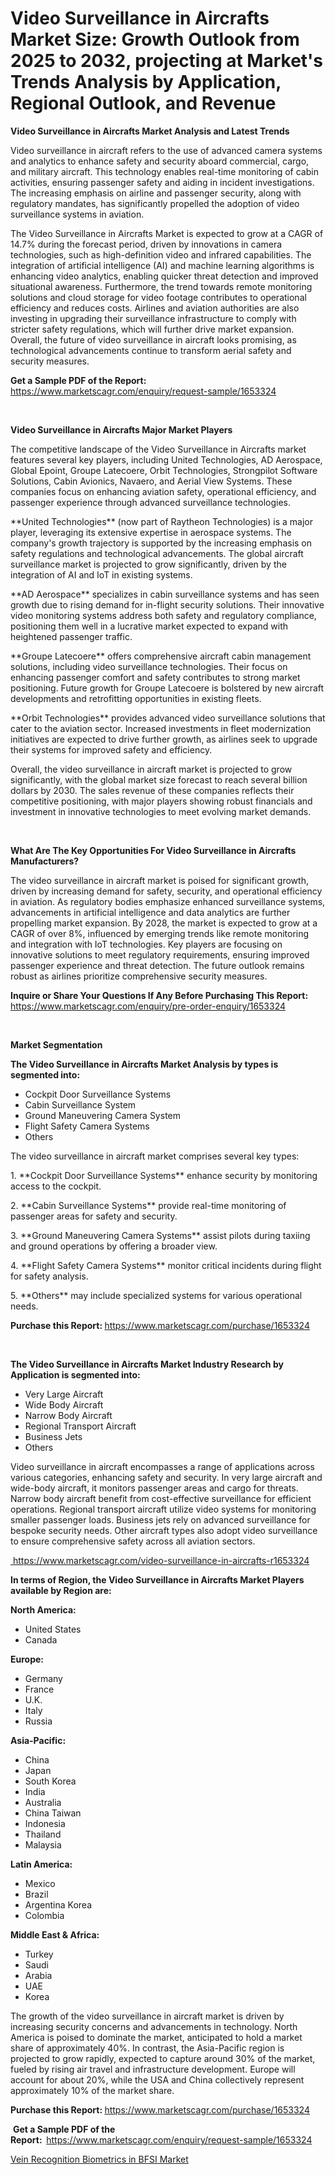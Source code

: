 <p><h1>Video Surveillance in Aircrafts Market Size: Growth Outlook from 2025 to 2032, projecting at Market's Trends Analysis by Application, Regional Outlook, and Revenue</h1></p><p><strong>Video Surveillance in Aircrafts Market Analysis and Latest Trends</strong></p>
<p><p>Video surveillance in aircraft refers to the use of advanced camera systems and analytics to enhance safety and security aboard commercial, cargo, and military aircraft. This technology enables real-time monitoring of cabin activities, ensuring passenger safety and aiding in incident investigations. The increasing emphasis on airline and passenger security, along with regulatory mandates, has significantly propelled the adoption of video surveillance systems in aviation.</p><p>The Video Surveillance in Aircrafts Market is expected to grow at a CAGR of 14.7% during the forecast period, driven by innovations in camera technologies, such as high-definition video and infrared capabilities. The integration of artificial intelligence (AI) and machine learning algorithms is enhancing video analytics, enabling quicker threat detection and improved situational awareness. Furthermore, the trend towards remote monitoring solutions and cloud storage for video footage contributes to operational efficiency and reduces costs. Airlines and aviation authorities are also investing in upgrading their surveillance infrastructure to comply with stricter safety regulations, which will further drive market expansion. Overall, the future of video surveillance in aircraft looks promising, as technological advancements continue to transform aerial safety and security measures.</p></p>
<p><strong>Get a Sample PDF of the Report:&nbsp;</strong> <a href="https://www.marketscagr.com/enquiry/request-sample/1653324?utm_campaign=1126&utm_medium=2&utm_source=Github&utm_content=ia&utm_term=08032025&utm_id=video-surveillance-in-aircrafts">https://www.marketscagr.com/enquiry/request-sample/1653324</a></p>
<p>&nbsp;</p>
<p><strong>Video Surveillance in Aircrafts Major Market Players</strong></p>
<p><p>The competitive landscape of the Video Surveillance in Aircrafts market features several key players, including United Technologies, AD Aerospace, Global Epoint, Groupe Latecoere, Orbit Technologies, Strongpilot Software Solutions, Cabin Avionics, Navaero, and Aerial View Systems. These companies focus on enhancing aviation safety, operational efficiency, and passenger experience through advanced surveillance technologies.</p><p>**United Technologies** (now part of Raytheon Technologies) is a major player, leveraging its extensive expertise in aerospace systems. The company's growth trajectory is supported by the increasing emphasis on safety regulations and technological advancements. The global aircraft surveillance market is projected to grow significantly, driven by the integration of AI and IoT in existing systems.</p><p>**AD Aerospace** specializes in cabin surveillance systems and has seen growth due to rising demand for in-flight security solutions. Their innovative video monitoring systems address both safety and regulatory compliance, positioning them well in a lucrative market expected to expand with heightened passenger traffic.</p><p>**Groupe Latecoere** offers comprehensive aircraft cabin management solutions, including video surveillance technologies. Their focus on enhancing passenger comfort and safety contributes to strong market positioning. Future growth for Groupe Latecoere is bolstered by new aircraft developments and retrofitting opportunities in existing fleets.</p><p>**Orbit Technologies** provides advanced video surveillance solutions that cater to the aviation sector. Increased investments in fleet modernization initiatives are expected to drive further growth, as airlines seek to upgrade their systems for improved safety and efficiency.</p><p>Overall, the video surveillance in aircraft market is projected to grow significantly, with the global market size forecast to reach several billion dollars by 2030. The sales revenue of these companies reflects their competitive positioning, with major players showing robust financials and investment in innovative technologies to meet evolving market demands.</p></p>
<p>&nbsp;</p>
<p><strong>What Are The Key Opportunities For Video Surveillance in Aircrafts Manufacturers?</strong></p>
<p><p>The video surveillance in aircraft market is poised for significant growth, driven by increasing demand for safety, security, and operational efficiency in aviation. As regulatory bodies emphasize enhanced surveillance systems, advancements in artificial intelligence and data analytics are further propelling market expansion. By 2028, the market is expected to grow at a CAGR of over 8%, influenced by emerging trends like remote monitoring and integration with IoT technologies. Key players are focusing on innovative solutions to meet regulatory requirements, ensuring improved passenger experience and threat detection. The future outlook remains robust as airlines prioritize comprehensive security measures.</p></p>
<p><strong>Inquire or Share Your Questions If Any Before Purchasing This Report:</strong> <a href="https://www.marketscagr.com/enquiry/pre-order-enquiry/1653324?utm_campaign=1126&utm_medium=2&utm_source=Github&utm_content=ia&utm_term=08032025&utm_id=video-surveillance-in-aircrafts">https://www.marketscagr.com/enquiry/pre-order-enquiry/1653324</a></p>
<p>&nbsp;</p>
<p><strong>Market Segmentation</strong></p>
<p><strong>The Video Surveillance in Aircrafts Market Analysis by types is segmented into:</strong></p>
<p><ul><li>Cockpit Door Surveillance Systems</li><li>Cabin Surveillance System</li><li>Ground Maneuvering Camera System</li><li>Flight Safety Camera Systems</li><li>Others</li></ul></p>
<p><p>The video surveillance in aircraft market comprises several key types: </p><p>1. **Cockpit Door Surveillance Systems** enhance security by monitoring access to the cockpit.  </p><p>2. **Cabin Surveillance Systems** provide real-time monitoring of passenger areas for safety and security.  </p><p>3. **Ground Maneuvering Camera Systems** assist pilots during taxiing and ground operations by offering a broader view.  </p><p>4. **Flight Safety Camera Systems** monitor critical incidents during flight for safety analysis.  </p><p>5. **Others** may include specialized systems for various operational needs.</p></p>
<p><strong>Purchase this Report:&nbsp;</strong><a href="https://www.marketscagr.com/purchase/1653324?utm_campaign=1126&utm_medium=2&utm_source=Github&utm_content=ia&utm_term=08032025&utm_id=video-surveillance-in-aircrafts">https://www.marketscagr.com/purchase/1653324</a></p>
<p>&nbsp;</p>
<p><strong>The Video Surveillance in Aircrafts Market Industry Research by Application is segmented into:</strong></p>
<p><ul><li>Very Large Aircraft</li><li>Wide Body Aircraft</li><li>Narrow Body Aircraft</li><li>Regional Transport Aircraft</li><li>Business Jets</li><li>Others</li></ul></p>
<p><p>Video surveillance in aircraft encompasses a range of applications across various categories, enhancing safety and security. In very large aircraft and wide-body aircraft, it monitors passenger areas and cargo for threats. Narrow body aircraft benefit from cost-effective surveillance for efficient operations. Regional transport aircraft utilize video systems for monitoring smaller passenger loads. Business jets rely on advanced surveillance for bespoke security needs. Other aircraft types also adopt video surveillance to ensure comprehensive safety across all aviation sectors.</p></p>
<p><a href="https://www.marketscagr.com/video-surveillance-in-aircrafts-r1653324?utm_campaign=1126&utm_medium=2&utm_source=Github&utm_content=ia&utm_term=08032025&utm_id=video-surveillance-in-aircrafts">&nbsp;https://www.marketscagr.com/video-surveillance-in-aircrafts-r1653324</a></p>
<p><strong>In terms of Region, the Video Surveillance in Aircrafts Market Players available by Region are:</strong></p>
<p>
    <p> <strong> North America: </strong>
        <ul>
            <li>United States</li>
            <li>Canada</li>
        </ul>
        </p> 
    <p> <strong> Europe: </strong>
        <ul>
            <li>Germany</li>
            <li>France</li>
            <li>U.K.</li>
            <li>Italy</li>
            <li>Russia</li>
        </ul>
        </p> 
    <p> <strong> Asia-Pacific: </strong>
        <ul>
            <li>China</li>
            <li>Japan</li>
            <li>South Korea</li>
            <li>India</li>
            <li>Australia</li>
            <li>China Taiwan</li>
            <li>Indonesia</li>
            <li>Thailand</li>
            <li>Malaysia</li>
        </ul>
        </p> 
    <p> <strong> Latin America: </strong>
        <ul>
            <li>Mexico</li>
            <li>Brazil</li>
            <li>Argentina Korea</li>
            <li>Colombia</li>
        </ul>
        </p> 
    <p> <strong> Middle East & Africa: </strong>
        <ul>
            <li>Turkey</li>
            <li>Saudi</li>
            <li>Arabia</li>
            <li>UAE</li>
            <li>Korea</li>
        </ul>
    </p>
    </p>
<p><p>The growth of the video surveillance in aircraft market is driven by increasing security concerns and advancements in technology. North America is poised to dominate the market, anticipated to hold a market share of approximately 40%. In contrast, the Asia-Pacific region is projected to grow rapidly, expected to capture around 30% of the market, fueled by rising air travel and infrastructure development. Europe will account for about 20%, while the USA and China collectively represent approximately 10% of the market share.</p></p>
<p><strong>Purchase this Report: </strong><a href="https://www.marketscagr.com/purchase/1653324?utm_campaign=1126&utm_medium=2&utm_source=Github&utm_content=ia&utm_term=08032025&utm_id=video-surveillance-in-aircrafts">https://www.marketscagr.com/purchase/1653324</a></p>
<p>&nbsp;<strong>Get a Sample PDF of the Report:&nbsp;&nbsp;</strong><a href="https://www.marketscagr.com/enquiry/request-sample/1653324?utm_campaign=1126&utm_medium=2&utm_source=Github&utm_content=ia&utm_term=08032025&utm_id=video-surveillance-in-aircrafts">https://www.marketscagr.com/enquiry/request-sample/1653324</a></p>
<p><strong></strong></p>
<p><p><a href="https://github.com/julyju69/Market-Research-Report-List-6/blob/main/vein-recognition-biometrics-in-bfsi-market.md?utm_campaign=1126&utm_medium=2&utm_source=Github&utm_content=ia&utm_term=08032025&utm_id=video-surveillance-in-aircrafts">Vein Recognition Biometrics in BFSI Market</a></p></p>
